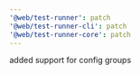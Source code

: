 ```yaml
---
'@web/test-runner': patch
'@web/test-runner-cli': patch
'@web/test-runner-core': patch
---
```


added support for config groups
